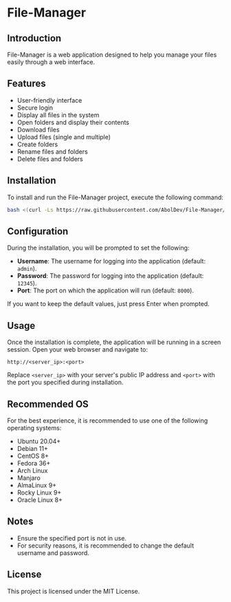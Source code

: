 # File-Manager

## Introduction

File-Manager is a web application designed to help you manage your files easily through a web interface. 

## Features

- User-friendly interface
- Secure login
- Display all files in the system
- Open folders and display their contents
- Download files
- Upload files (single and multiple)
- Create folders
- Rename files and folders
- Delete files and folders

## Installation

To install and run the File-Manager project, execute the following command:

```bash
bash <(curl -Ls https://raw.githubusercontent.com/AbolDev/File-Manager/master/install.sh)
```

## Configuration

During the installation, you will be prompted to set the following:

- **Username**: The username for logging into the application (default: `admin`).
- **Password**: The password for logging into the application (default: `12345`).
- **Port**: The port on which the application will run (default: `8000`).

If you want to keep the default values, just press Enter when prompted.

## Usage

Once the installation is complete, the application will be running in a screen session. Open your web browser and navigate to:

```
http://<server_ip>:<port>
```

Replace `<server_ip>` with your server's public IP address and `<port>` with the port you specified during installation.

## Recommended OS

For the best experience, it is recommended to use one of the following operating systems:

- Ubuntu 20.04+
- Debian 11+
- CentOS 8+
- Fedora 36+
- Arch Linux
- Manjaro
- AlmaLinux 9+
- Rocky Linux 9+
- Oracle Linux 8+

## Notes

- Ensure the specified port is not in use.
- For security reasons, it is recommended to change the default username and password.

## License

This project is licensed under the MIT License.
